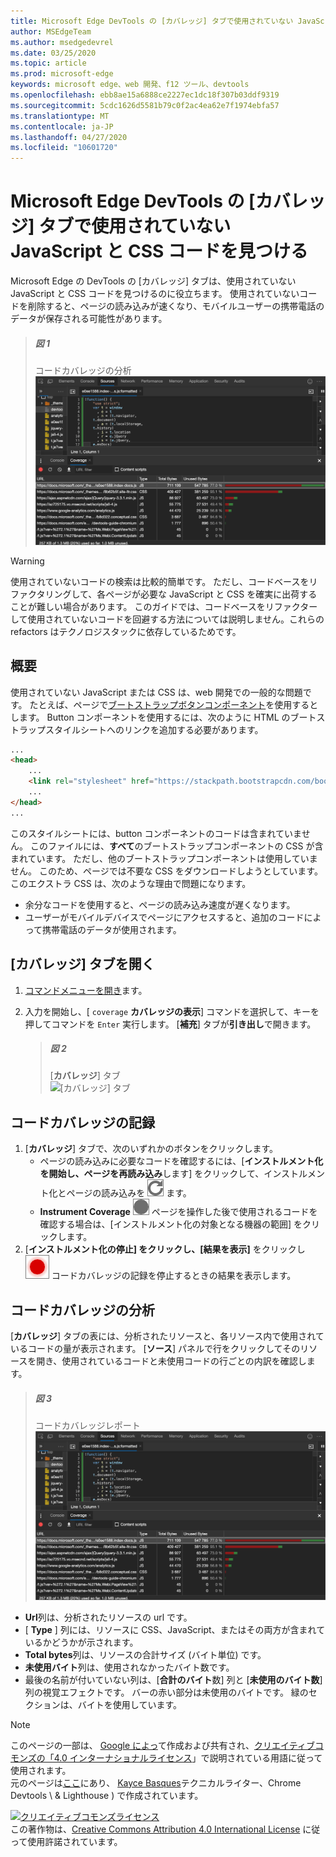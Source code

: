 ```yaml
---
title: Microsoft Edge DevTools の [カバレッジ] タブで使用されていない JavaScript と CSS コードを見つける
author: MSEdgeTeam
ms.author: msedgedevrel
ms.date: 03/25/2020
ms.topic: article
ms.prod: microsoft-edge
keywords: microsoft edge、web 開発、f12 ツール、devtools
ms.openlocfilehash: ebb8ae15a6888ce2227ec1dc18f307b03ddf9319
ms.sourcegitcommit: 5cdc1626d5581b79c0f2ac4ea62e7f1974ebfa57
ms.translationtype: MT
ms.contentlocale: ja-JP
ms.lasthandoff: 04/27/2020
ms.locfileid: "10601720"
---
```

<!-- Copyright Kayce Basques 

   Licensed under the Apache License, Version 2.0 (the "License");
   you may not use this file except in compliance with the License.
   You may obtain a copy of the License at

       https://www.apache.org/licenses/LICENSE-2.0

   Unless required by applicable law or agreed to in writing, software
   distributed under the License is distributed on an "AS IS" BASIS,
   WITHOUT WARRANTIES OR CONDITIONS OF ANY KIND, either express or implied.
   See the License for the specific language governing permissions and
   limitations under the License.  -->





# Microsoft Edge DevTools の [カバレッジ] タブで使用されていない JavaScript と CSS コードを見つける   



Microsoft Edge の DevTools の [カバレッジ] タブは、使用されていない JavaScript と CSS コードを見つけるのに役立ちます。  使用されていないコードを削除すると、ページの読み込みが速くなり、モバイルユーザーの携帯電話のデータが保存される可能性があります。  

> ##### 図 1  
> コードカバレッジの分析  
> ![コードカバレッジの分析][ImageExample]  

> [!WARNING]
> 使用されていないコードの検索は比較的簡単です。  ただし、コードベースをリファクタリングして、各ページが必要な JavaScript と CSS を確実に出荷することが難しい場合があります。  このガイドでは、コードベースをリファクターして使用されていないコードを回避する方法については説明しません。これらの refactors はテクノロジスタックに依存しているためです。  

## 概要   

使用されていない JavaScript または CSS は、web 開発での一般的な問題です。  たとえば、ページで[ブートストラップボタンコンポーネント][BootstrapButtons]を使用するとします。  Button コンポーネントを使用するには、次のように HTML のブートストラップスタイルシートへのリンクを追加する必要があります。  

```html
...
<head>
    ...
    <link rel="stylesheet" href="https://stackpath.bootstrapcdn.com/bootstrap/4.3.1/css/bootstrap.min.css" integrity="sha384-ggOyR0iXCbMQv3Xipma34MD+dH/1fQ784/j6cY/iJTQUOhcWr7x9JvoRxT2MZw1T" crossorigin="anonymous">
    ...
</head>
...
```  

このスタイルシートには、button コンポーネントのコードは含まれていません。  このファイルには、**すべて**のブートストラップコンポーネントの CSS が含まれています。  ただし、他のブートストラップコンポーネントは使用していません。  このため、ページでは不要な CSS をダウンロードしようとしています。  このエクストラ CSS は、次のような理由で問題になります。  

*   余分なコードを使用すると、ページの読み込み速度が遅くなります。  <!--See [Render-Blocking CSS][render].  -->  
*   ユーザーがモバイルデバイスでページにアクセスすると、追加のコードによって携帯電話のデータが使用されます。  

<!--[render]: /web/fundamentals/performance/critical-rendering-path/render-blocking-css  -->  

## [カバレッジ] タブを開く   

1.  [コマンドメニューを開き][DevToolsCommandMenu]ます。  
1.  入力を開始し、[ `coverage` **カバレッジの表示**] コマンドを選択して、キーを押してコマンドを `Enter` 実行します。  [**補充**] タブが**引き出し**で開きます。  

    > ##### 図 2  
    > [**カバレッジ**] タブ  
    > ![[カバレッジ] タブ][ImageCoverage]  

## コードカバレッジの記録   

1.  [**カバレッジ**] タブで、次のいずれかのボタンをクリックします。  
    *   ページの読み込みに必要なコードを確認するには、[**インストルメント化を開始し、ページを再読み込み**します] をクリックして、インストルメント化とページの読み込みを ![ 開始し ][ImageReloadIcon] ます。  
    *   **Instrument Coverage** ![ ][ImageRecordIcon] ページを操作した後で使用されるコードを確認する場合は、[インストルメント化の対象となる機器の範囲] をクリックします。  
1.  [**インストルメント化の停止] をクリックし、[結果を表示]** をクリックし ![ て、 ][ImageStopIcon] コードカバレッジの記録を停止するときの結果を表示します。  

## コードカバレッジの分析   

[**カバレッジ**] タブの表には、分析されたリソースと、各リソース内で使用されているコードの量が表示されます。 [**ソース**] パネルで行をクリックしてそのリソースを開き、使用されているコードと未使用コードの行ごとの内訳を確認します。  

> ##### 図 3  
> コードカバレッジレポート  
> ![コードカバレッジレポート][ImageExample]  

*   **Url**列は、分析されたリソースの url です。  
*   [ **Type** ] 列には、リソースに CSS、JavaScript、またはその両方が含まれているかどうかが示されます。  
*   **Total bytes**列は、リソースの合計サイズ (バイト単位) です。  
*   **未使用バイト**列は、使用されなかったバイト数です。  
*   最後の名前が付いていない列は、[**合計のバイト**数] 列と [**未使用のバイト数**] 列の視覚エフェクトです。  バーの赤い部分は未使用のバイトです。  緑のセクションは、バイトを使用しています。  

 



<!-- image links -->  

[ImageReloadIcon]: /microsoft-edge/devtools-guide-chromium/media/reload-icon.msft.png  
[ImageRecordIcon]: /microsoft-edge/devtools-guide-chromium/media/record-icon.msft.png  
[ImageStopIcon]: /microsoft-edge/devtools-guide-chromium/media/stop-icon.msft.png  

[ImageExample]: /microsoft-edge/devtools-guide-chromium/media/coverage-sources-resource-drawer-coverage.msft.png "図 1: コードカバレッジの分析"  
[ImageCoverage]: /microsoft-edge/devtools-guide-chromium/media/coverage-console-drawer-coverage-empty.msft.png "図 2: [カバレッジ] タブ"  
[ImageExample]: /microsoft-edge/devtools-guide-chromium/media/coverage-sources-resource-drawer-coverage-selected.msft.png "図 3: コードカバレッジレポート"  

<!-- links -->  

[DevToolsCommandMenu]: /microsoft-edge/devtools-guide-chromium/command-menu/index "Microsoft Edge DevTools コマンドメニューを使用してコマンドを実行する"  

[BootstrapButtons]: https://getbootstrap.com/docs/4.3/components/buttons "ボタン-ブートストラップ"  

> [!NOTE]
> このページの一部は、 [Google によっ][GoogleSitePolicies]て作成および共有され、[クリエイティブコモンズの「4.0 インターナショナルライセンス][CCA4IL]」で説明されている用語に従って使用されます。  
> 元のページは[ここ](https://developers.google.com/web/tools/chrome-devtools/coverage/index)にあり、 [Kayce Basques][KayceBasques]テクニカルライター、Chrome Devtools \ & Lighthouse \) で作成されています。  

[![クリエイティブコモンズライセンス][CCby4Image]][CCA4IL]  
この著作物は、[Creative Commons Attribution 4.0 International License][CCA4IL] に従って使用許諾されています。  

[CCA4IL]: https://creativecommons.org/licenses/by/4.0  
[CCby4Image]: https://i.creativecommons.org/l/by/4.0/88x31.png  
[GoogleSitePolicies]: https://developers.google.com/terms/site-policies  
[KayceBasques]: https://developers.google.com/web/resources/contributors/kaycebasques  
